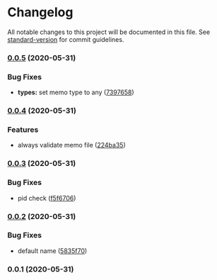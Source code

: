 # Changelog

All notable changes to this project will be documented in this file. See [standard-version](https://github.com/conventional-changelog/standard-version) for commit guidelines.

### [0.0.5](https://github.com/nuxt-contrib/fs-memo/compare/v0.0.4...v0.0.5) (2020-05-31)


### Bug Fixes

* **types:** set memo type to any ([7397658](https://github.com/nuxt-contrib/fs-memo/commit/7397658e1a9a24c0c58e26b766e02af1062f792f))

### [0.0.4](https://github.com/nuxt-contrib/fs-memo/compare/v0.0.3...v0.0.4) (2020-05-31)


### Features

* always validate memo file ([224ba35](https://github.com/nuxt-contrib/fs-memo/commit/224ba3559f60ae8d7ed1d249d7c7a6326519b663))

### [0.0.3](https://github.com/nuxt-contrib/fs-memo/compare/v0.0.2...v0.0.3) (2020-05-31)


### Bug Fixes

* pid check ([f5f6706](https://github.com/nuxt-contrib/fs-memo/commit/f5f67068c8dc731c2c39b42bb6b8cb0dc18cf286))

### [0.0.2](https://github.com/nuxt-contrib/fs-memo/compare/v0.0.1...v0.0.2) (2020-05-31)


### Bug Fixes

* default name ([5835f70](https://github.com/nuxt-contrib/fs-memo/commit/5835f70e6ad018f2d856725cad1bb149dc74a502))

### 0.0.1 (2020-05-31)
